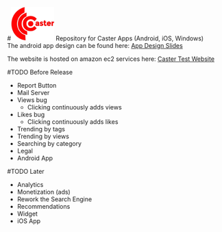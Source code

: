 #<img src="https://github.com/FutureProg/Caster/blob/master/Caster_Resources/title.png?raw=true" width="20%"/>
Repository for Caster Apps (Android, iOS, Windows) <br/>
The android app design can be found here: <a href="https://docs.google.com/presentation/d/1mL2SCdt58fwieVYCdFVPcE_G-W3EwfM3spEyMYp2hkk/edit?usp=sharing">App Design Slides</a>

The website is hosted on amazon ec2 services here: <a href="http://ec2-52-35-70-147.us-west-2.compute.amazonaws.com/">Caster Test Website</a>

#TODO Before Release

* Report Button
* Mail Server
* Views bug
  * Clicking continuously adds views
* Likes bug
  * Clicking continuously adds likes
* Trending by tags
* Trending by views
* Searching by category
* Legal
* Android App

#TODO Later

* Analytics
* Monetization (ads)
* Rework the Search Engine
* Recommendations 
* Widget
* iOS App
